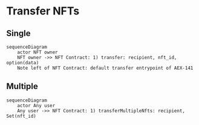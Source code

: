 # Transfer NFTs

## Single

```mermaid
sequenceDiagram
    actor NFT owner
    NFT owner ->> NFT Contract: 1) transfer: recipient, nft_id, option(data)
    Note left of NFT Contract: default transfer entrypoint of AEX-141
```

## Multiple

```mermaid
sequenceDiagram
    actor Any user
    Any user ->> NFT Contract: 1) transferMultipleNfts: recipient, Set(nft_id)
```
